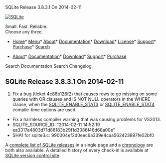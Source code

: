 




SQLite Release 3\.8\.3\.1 On 2014\-02\-11




[![SQLite](../images/sqlite370_banner.gif)](../index.html)


Small. Fast. Reliable.  
Choose any three.


* [Home](../index.html)* [Menu](javascript:void(0))* [About](../about.html)* [Documentation](../docs.html)* [Download](../download.html)* [License](../copyright.html)* [Support](../support.html)* [Purchase](../prosupport.html)* [Search](javascript:void(0))




* [About](../about.html)* [Documentation](../docs.html)* [Download](../download.html)* [Support](../support.html)* [Purchase](../prosupport.html)






Search Documentation
Search Changelog







## SQLite Release 3\.8\.3\.1 On 2014\-02\-11

1. Fix a bug (ticket [4c86b126f2](https://www.sqlite.org/src/info/4c86b126f2))
 that causes rows to go missing on some queries with OR clauses and
 IS NOT NULL operators in the WHERE clause, when the [SQLITE\_ENABLE\_STAT3](../compile.html#enable_stat3)
 or [SQLITE\_ENABLE\_STAT4](../compile.html#enable_stat4) compile\-time options are used.
- Fix a harmless compiler warning that was causing problems for VS2013\.
- SQLITE\_SOURCE\_ID: "2014\-02\-11 14:52:19 ea3317a4803d71d88183b29f1d3086f46d68a00e"
- SHA1 for sqlite3\.c: 990004ef2d0eec6a339e4caa562423897fe02bf0



A [complete list of SQLite releases](../changes.html)
 in a single page and a [chronology](../chronology.html) are both also available.
 A detailed history of every
 check\-in is available at
 [SQLite version control site](https://www.sqlite.org/src/timeline).


